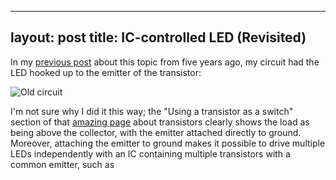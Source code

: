 
---
layout: post
title: IC-controlled LED (Revisited)
---

In my [previous post][prev] about this topic from five years ago, my circuit had
the LED hooked up to the emitter of the transistor:

![Old circuit](/circuits/images/5v_ic_controlled_led.png)

I'm not sure why I did it this way; the "Using a transistor as a switch" section
of that [amazing page][kpsec] about transistors clearly shows the load as being
above the collector, with the emitter attached directly to ground. Moreover,
attaching the emitter to ground makes it possible to drive multiple LEDs
independently with an IC containing multiple transistors with a common emitter,
such as 

[prev]: http://jacobsa.github.io/circuits/2010/10/03/ic-controlled-led.html
[kpsec]: http://electronicsclub.info/transistorcircuits.htm
[led]: http://led.linear1.org/1led.wiz
